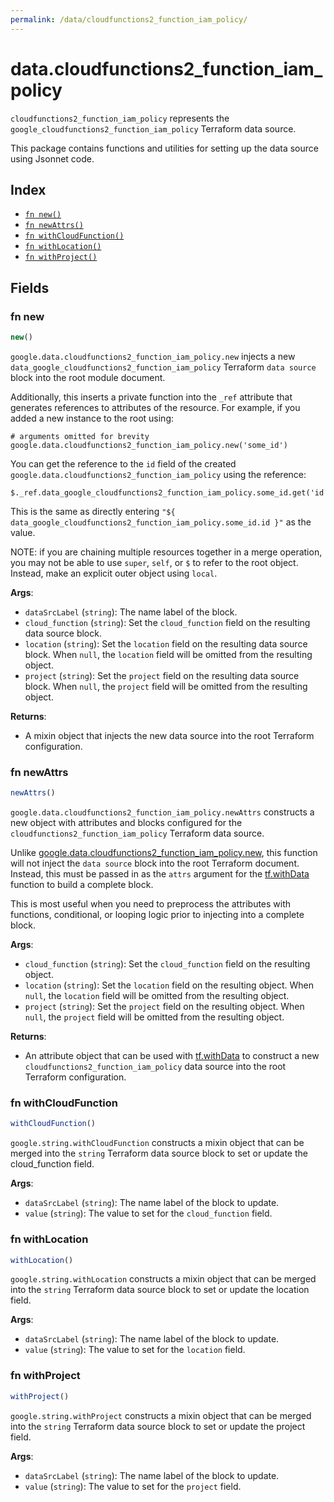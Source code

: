 ```yaml
---
permalink: /data/cloudfunctions2_function_iam_policy/
---
```


# data.cloudfunctions2_function_iam_policy

`cloudfunctions2_function_iam_policy` represents the `google_cloudfunctions2_function_iam_policy` Terraform data source.



This package contains functions and utilities for setting up the data source using Jsonnet code.


## Index

* [`fn new()`](#fn-new)
* [`fn newAttrs()`](#fn-newattrs)
* [`fn withCloudFunction()`](#fn-withcloudfunction)
* [`fn withLocation()`](#fn-withlocation)
* [`fn withProject()`](#fn-withproject)

## Fields

### fn new

```ts
new()
```


`google.data.cloudfunctions2_function_iam_policy.new` injects a new `data_google_cloudfunctions2_function_iam_policy` Terraform `data source`
block into the root module document.

Additionally, this inserts a private function into the `_ref` attribute that generates references to attributes of the
resource. For example, if you added a new instance to the root using:

    # arguments omitted for brevity
    google.data.cloudfunctions2_function_iam_policy.new('some_id')

You can get the reference to the `id` field of the created `google.data.cloudfunctions2_function_iam_policy` using the reference:

    $._ref.data_google_cloudfunctions2_function_iam_policy.some_id.get('id')

This is the same as directly entering `"${ data_google_cloudfunctions2_function_iam_policy.some_id.id }"` as the value.

NOTE: if you are chaining multiple resources together in a merge operation, you may not be able to use `super`, `self`,
or `$` to refer to the root object. Instead, make an explicit outer object using `local`.

**Args**:
  - `dataSrcLabel` (`string`): The name label of the block.
  - `cloud_function` (`string`): Set the `cloud_function` field on the resulting data source block.
  - `location` (`string`): Set the `location` field on the resulting data source block. When `null`, the `location` field will be omitted from the resulting object.
  - `project` (`string`): Set the `project` field on the resulting data source block. When `null`, the `project` field will be omitted from the resulting object.

**Returns**:
- A mixin object that injects the new data source into the root Terraform configuration.


### fn newAttrs

```ts
newAttrs()
```


`google.data.cloudfunctions2_function_iam_policy.newAttrs` constructs a new object with attributes and blocks configured for the `cloudfunctions2_function_iam_policy`
Terraform data source.

Unlike [google.data.cloudfunctions2_function_iam_policy.new](#fn-new), this function will not inject the `data source`
block into the root Terraform document. Instead, this must be passed in as the `attrs` argument for the
[tf.withData](https://github.com/tf-libsonnet/core/tree/main/docs#fn-withdata) function to build a complete block.

This is most useful when you need to preprocess the attributes with functions, conditional, or looping logic prior to
injecting into a complete block.

**Args**:
  - `cloud_function` (`string`): Set the `cloud_function` field on the resulting object.
  - `location` (`string`): Set the `location` field on the resulting object. When `null`, the `location` field will be omitted from the resulting object.
  - `project` (`string`): Set the `project` field on the resulting object. When `null`, the `project` field will be omitted from the resulting object.

**Returns**:
  - An attribute object that can be used with [tf.withData](https://github.com/tf-libsonnet/core/tree/main/docs#fn-withdata) to construct a new `cloudfunctions2_function_iam_policy` data source into the root Terraform configuration.


### fn withCloudFunction

```ts
withCloudFunction()
```

`google.string.withCloudFunction` constructs a mixin object that can be merged into the `string`
Terraform data source block to set or update the cloud_function field.



**Args**:
  - `dataSrcLabel` (`string`): The name label of the block to update.
  - `value` (`string`): The value to set for the `cloud_function` field.


### fn withLocation

```ts
withLocation()
```

`google.string.withLocation` constructs a mixin object that can be merged into the `string`
Terraform data source block to set or update the location field.



**Args**:
  - `dataSrcLabel` (`string`): The name label of the block to update.
  - `value` (`string`): The value to set for the `location` field.


### fn withProject

```ts
withProject()
```

`google.string.withProject` constructs a mixin object that can be merged into the `string`
Terraform data source block to set or update the project field.



**Args**:
  - `dataSrcLabel` (`string`): The name label of the block to update.
  - `value` (`string`): The value to set for the `project` field.
